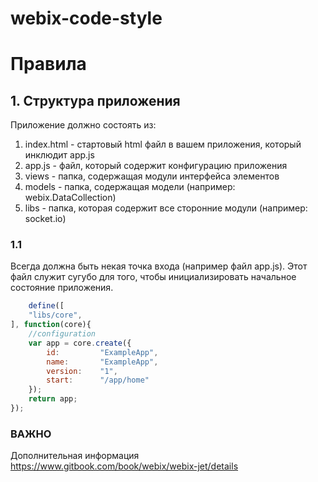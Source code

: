 # webix-code-style


# Правила
## 1. Структура приложения

Приложение должно состоять из:

1. index.html - стартовый html файл в вашем приложения, который инклюдит app.js
2. app.js - файл, который содержит конфигурацию приложения
3. views - папка, содержащая модули интерфейса элементов
4. models - папка, содержащая модели (например: webix.DataCollection)
5. libs - папка, которая содержит все сторонние модули (например: socket.io)

### 1.1
Всегда должна быть некая точка входа (например файл app.js). Этот файл служит сугубо для того, чтобы инициализировать начальное состояние приложения. 


```js 
	define([
	"libs/core",
], function(core){
	//configuration
	var app = core.create({
		id:			"ExampleApp",
		name:		"ExampleApp",
		version:	"1",
		start:		"/app/home" 
	});
	return app;
});
```

### ВАЖНО
Дополнительная информация https://www.gitbook.com/book/webix/webix-jet/details
